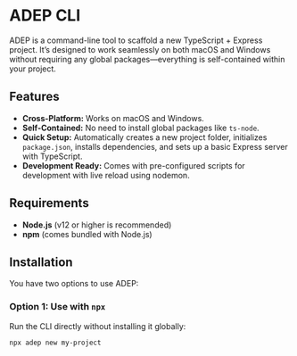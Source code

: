 # ADEP CLI

ADEP is a command-line tool to scaffold a new TypeScript + Express project. It’s designed to work seamlessly on both macOS and Windows without requiring any global packages—everything is self-contained within your project.

## Features

- **Cross-Platform:** Works on macOS and Windows.
- **Self-Contained:** No need to install global packages like `ts-node`.
- **Quick Setup:** Automatically creates a new project folder, initializes `package.json`, installs dependencies, and sets up a basic Express server with TypeScript.
- **Development Ready:** Comes with pre-configured scripts for development with live reload using nodemon.

## Requirements

- **Node.js** (v12 or higher is recommended)
- **npm** (comes bundled with Node.js)

## Installation

You have two options to use ADEP:

### Option 1: Use with `npx`

Run the CLI directly without installing it globally:

```bash
npx adep new my-project
